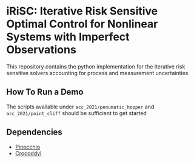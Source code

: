 # iRiSC: Iterative Risk Sensitive Optimal Control for Nonlinear Systems with Imperfect Observations

This repository contains the python implementation for the iterative risk sensitive solvers accounting for process and measurement uncertainties

## How To Run a Demo

The scripts available under `acc_2021/penumatic_hopper` and `acc_2021/point_cliff` should be sufficient to get started



## Dependencies

- [Pinocchio](https://github.com/stack-of-tasks/pinocchio)
- [Crocoddyl](https://github.com/loco-3d/crocoddyl)






